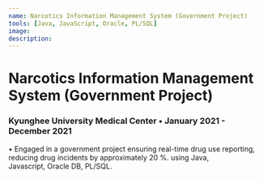```yaml
---
name: Narcotics Information Management System (Government Project)
tools: [Java, JavaScript, Oracle, PL/SQL]
image:
description: 
---
```

# Narcotics Information Management System (Government Project)
### Kyunghee University Medical Center • January 2021 - December 2021 
• Engaged in a government project ensuring real-time drug use reporting, reducing drug incidents by approximately 20 %. using Java, <br>
Javascript, Oracle DB, PL/SQL.